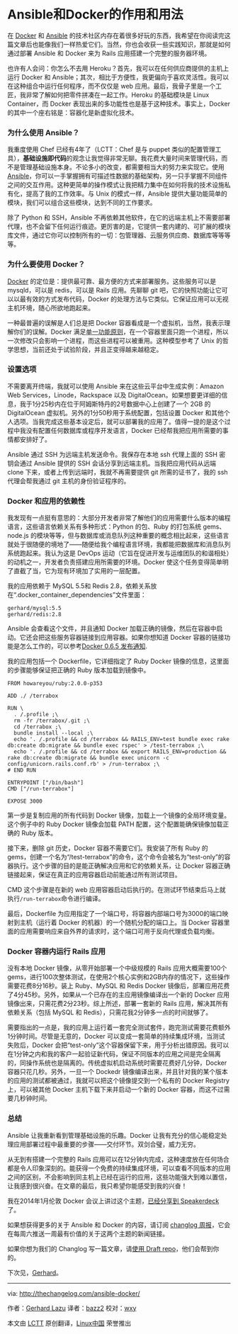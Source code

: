 Ansible和Docker的作用和用法
================================================================================
在 [Docker][1] 和 [Ansible][2] 的技术社区内存在着很多好玩的东西，我希望在你阅读完这篇文章后也能像我们一样热爱它们。当然，你也会收获一些实践知识，那就是如何通过部署 Ansible 和 Docker 来为 Rails 应用搭建一个完整的服务器环境。

也许有人会问：你怎么不去用 Heroku？首先，我可以在任何供应商提供的主机上运行 Docker 和 Ansible；其次，相比于方便性，我更偏向于喜欢灵活性。我可以在这种组合中运行任何程序，而不仅仅是 web 应用。最后，我骨子里是一个工匠，我非常了解如何把零件拼凑在一起工作。Heroku 的基础模块是 Linux Container，而 Docker 表现出来的多功能性也是基于这种技术。事实上，Docker 的其中一个座右铭是：容器化是新虚拟化技术。

### 为什么使用 Ansible？ ###

我重度使用 Chef 已经有4年了（LCTT：Chef 是与 puppet 类似的配置管理工具），**基础设施即代码**的观念让我觉得非常无聊。我花费大量时间来管理代码，而不是管理基础设施本身。不论多小的改变，都需要相当大的努力来实现它。使用 [Ansible][3]，你可以一手掌握拥有可描述性数据的基础架构，另一只手掌握不同组件之间的交互作用。这种更简单的操作模式让我把精力集中在如何将我的技术设施私有化，提高了我的工作效率。与 Unix 的模式一样，Ansible 提供大量功能简单的模块，我们可以组合这些模块，达到不同的工作要求。

除了 Python 和 SSH，Ansible 不再依赖其他软件，在它的远端主机上不需要部署代理，也不会留下任何运行痕迹。更厉害的是，它提供一套内建的、可扩展的模块库文件，通过它你可以控制所有的一切：包管理器、云服务供应商、数据库等等等等。

### 为什么要使用 Docker？ ###

[Docker][4] 的定位是：提供最可靠、最方便的方式来部署服务。这些服务可以是 mysqld，可以是 redis，可以是 Rails 应用。先聊聊 git 吧，它的快照功能让它可以以最有效的方式发布代码，Docker 的处理方法与它类似。它保证应用可以无视主机环境，随心所欲地跑起来。

一种最普遍的误解是人们总是把 Docker 容器看成是一个虚拟机，当然，我表示理解你们的误解。Docker 满足[单一功能原则][5]，在一个容器里面只跑一个进程，所以一次修改只会影响一个进程，而这些进程可以被重用。这种模型参考了 Unix 的哲学思想，当前还处于试验阶段，并且正变得越来越稳定。

### 设置选项 ###

不需要离开终端，我就可以使用 Ansible 来在这些云平台中生成实例：Amazon Web Services，Linode，Rackspace 以及 DigitalOcean。如果想要更详细的信息，我于1分25秒内在位于阿姆斯特丹的2号数据中心上创建了一个 2GB 的 DigitalOcean 虚拟机。另外的1分50秒用于系统配置，包括设置 Docker 和其他个人选项。当我完成这些基本设定后，就可以部署我的应用了。值得一提的是这个过程中我没有配置任何数据库或程序开发语言，Docker 已经帮我把应用所需要的事情都安排好了。

Ansible 通过 SSH 为远端主机发送命令。我保存在本地 ssh 代理上面的 SSH 密钥会通过 Ansible 提供的 SSH 会话分享到远端主机。当我把应用代码从远端 clone 下来，或者上传到远端时，我就不再需要提供 git 所需的证书了，我的 ssh 代理会帮我通过 git 主机的身份验证程序的。

### Docker 和应用的依赖性 ###

我发现有一点挺有意思的：大部分开发者非常了解他们的应用需要什么版本的编程语言，这些语言依赖关系有多种形式：Python 的包、Ruby 的打包系统 gems、node.js 的模块等等，但与数据库或消息队列这种重要的概念相比起来，这些语言就处于很随便的境地了——随便给我个编程语言环境，我都能把数据库和消息队列系统跑起来。我认为这是 DevOps 运动（它旨在促进开发与运维团队的和谐相处）的动机之一，开发者负责搭建应用所需要的环境。Docker 使这个任务变得简单明了直截了当，它为现有环境加了实用的一层配置。

我的应用依赖于 MySQL 5.5和 Redis 2.8，依赖关系放在“.docker_container_dependencies”文件里面：

    gerhard/mysql:5.5
    gerhard/redis:2.8

Ansible 会查看这个文件，并且通知 Docker 加载正确的镜像，然后在容器中启动。它还会把这些服务容器链接到应用容器。如果你想知道 Docker 容器的链接功能是怎么工作的，可以参考[Docker 0.6.5 发布通知][6].

我的应用包括一个 Dockerfile，它详细指定了 Ruby Docker 镜像的信息，这里面的步骤能够保证把正确的 Ruby 版本加载到镜像中。

    FROM howareyou/ruby:2.0.0-p353
    
    ADD ./ /terrabox
    
    RUN \
      . /.profile ;\
      rm -fr /terrabox/.git ;\
      cd /terrabox ;\
      bundle install --local ;\
      echo '. /.profile && cd /terrabox && RAILS_ENV=test bundle exec rake db:create db:migrate && bundle exec rspec' > /test-terrabox ;\
      echo '. /.profile && cd /terrabox && export RAILS_ENV=production && rake db:create db:migrate && bundle exec unicorn -c config/unicorn.rails.conf.rb' > /run-terrabox ;\
    # END RUN
    
    ENTRYPOINT ["/bin/bash"]
    CMD ["/run-terrabox"]
    
    EXPOSE 3000

第一步是复制应用的所有代码到 Docker 镜像，加载上一个镜像的全局环境变量。这个例子中的 Ruby Docker 镜像会加载 PATH 配置，这个配置能确保镜像加载正确的 Ruby 版本。

接下来，删除 git 历史，Docker 容器不需要它们。我安装了所有 Ruby 的 gems，创建一个名为“/test-terrabox”的命令，这个命令会被名为“test-only”的容器执行。这个步骤的目的是能正确解决应用和它的依赖关系，让 Docker 容器正确链接起来，保证在真正的应用容器启动前能通过所有测试项目。

CMD 这个步骤是在新的 web 应用容器启动后执行的。在测试环节结束后马上就执行`/run-terrabox`命令进行编译。

最后，Dockerfile 为应用指定了一个端口号，将容器内部端口号为3000的端口映射到主机（运行着 Docker 的机器）的一个随机分配的端口上。当 Docker 容器里面的应用需要响应来自外界的请求时，这个端口可用于反向代理或负载均衡。

### Docker 容器内运行 Rails 应用 ###

没有本地 Docker 镜像，从零开始部署一个中级规模的 Rails 应用大概需要100个 gems，进行100次整体测试，在使用2个核心实例和2GB内存的情况下，这些操作需要花费8分16秒。装上 Ruby、MySQL 和 Redis Docker 镜像后，部署应用花费了4分45秒。另外，如果从一个已存在的主应用镜像编译出一个新的 Docker 应用镜像出来，只需花费2分23秒。综上所述，部署一套新的 Rails 应用，解决其所有依赖关系（包括 MySQL 和 Redis），只需花我2分钟多一点的时间就够了。

需要指出的一点是，我的应用上运行着一套完全测试套件，跑完测试需要花费额外1分钟时间。尽管是无意的，Docker 可以变成一套简单的持续集成环境，当测试失败后，Docker 会把“test-only”这个容器保留下来，用于分析出错原因。我可以在1分钟之内和我的客户一起验证新代码，保证不同版本的应用之间是完全隔离的，同操作系统也是隔离的。传统虚拟机启动系统时需要花费好几分钟，Docker 容器只花几秒。另外，一旦一个 Dockedr 镜像编译出来，并且针对我的某个版本的应用的测试都被通过，我就可以把这个镜像提交到一个私有的 Docker Registry 上，可以被其他 Docker 主机下载下来并启动一个新的 Docker 容器，而这不过需要几秒钟时间。

### 总结 ###

Ansible 让我重新看到管理基础设施的乐趣。Docker 让我有充分的信心能稳定处理应用部署过程中最重要的步骤——交付环节。双剑合璧，威力无穷。

从无到有搭建一个完整的 Rails 应用可以在12分钟内完成，这种速度放在任何场合都是令人印象深刻的。能获得一个免费的持续集成环境，可以查看不同版本的应用之间的区别，不会影响到同主机上已经在运行的应用，这些功能强大到难以置信，让我感到很兴奋。在文章的最后，我只希望你能感受到我的兴奋！

我在2014年1月伦敦 Docker 会议上讲过这个主题，[已经分享到 Speakerdeck][7]了。

如果想获得更多的关于 Ansible 和 Docker 的内容，请订阅 [changlog 周报][8]，它会在每周六推送一周最有价值的关于这两个主题的新闻链接。

如果你想为我们的 Changlog 写一篇文章，请[使用 Draft repo][9]，他们会帮到你的。

下次见，[Gerhard][a]。

--------------------------------------------------------------------------------

via: http://thechangelog.com/ansible-docker/

作者：[Gerhard Lazu][a]
译者：[bazz2](https://github.com/bazz2)
校对：[wxy](https://github.com/wxy)

本文由 [LCTT](https://github.com/LCTT/TranslateProject) 原创翻译，[Linux中国](http://linux.cn/) 荣誉推出

[a]:https://twitter.com/gerhardlazu
[1]:https://www.docker.io/
[2]:https://github.com/ansible/ansible
[3]:http://ansible.com/
[4]:http://docker.io/
[5]:http://en.wikipedia.org/wiki/Single_responsibility_principle
[6]:http://blog.docker.io/2013/10/docker-0-6-5-links-container-naming-advanced-port-redirects-host-integration/
[7]:https://speakerdeck.com/gerhardlazu/ansible-and-docker-the-path-to-continuous-delivery-part-1
[8]:http://thechangelog.com/weekly/
[9]:https://github.com/thechangelog/draft
